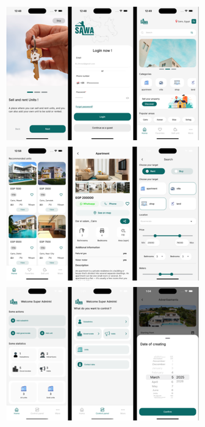 ![Cover Photo](https://github.com/RoberRaf/sawa_preview/blob/main/sawa%201.png)

![Cover Photo](https://github.com/RoberRaf/sawa_preview/blob/main/sawa%202.png)

![Cover Photo](https://github.com/RoberRaf/sawa_preview/blob/main/sawa%203.png)
